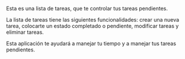 Esta es una lista de tareas, que te controlar tus tareas pendientes.

La lista de tareas tiene las siguientes funcionalidades: crear una nueva tarea, colocarte un estado completado o pendiente, modificar tareas y eliminar tareas.

Esta aplicación te ayudará a manejar tu tiempo y a manejar tus tareas pendientes.
